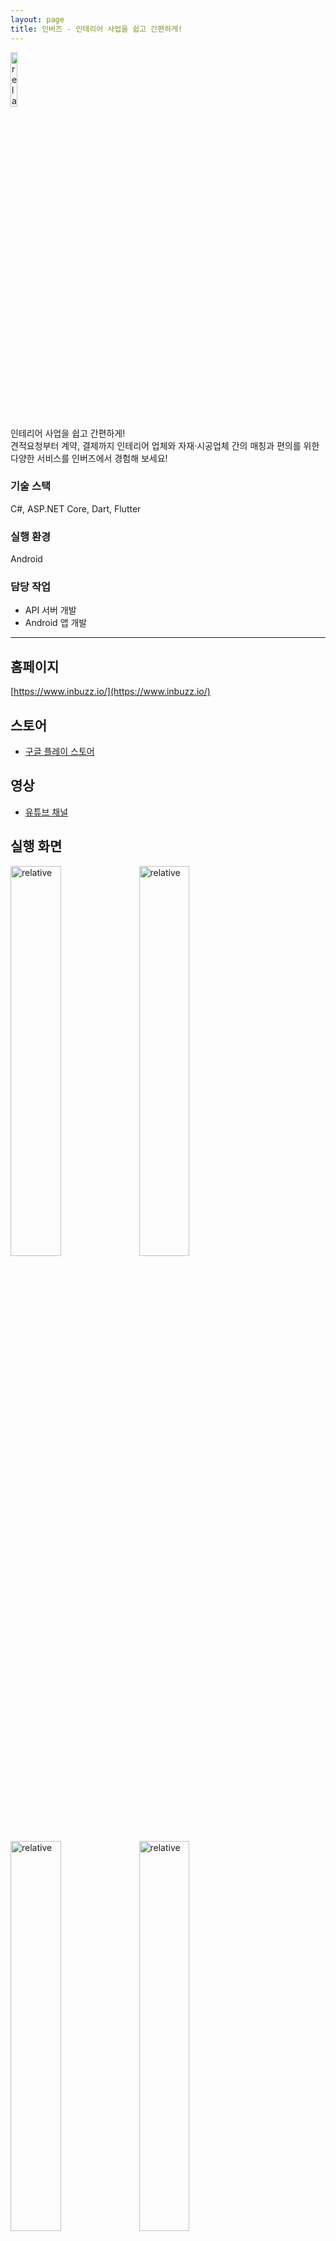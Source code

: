 ```yaml
---
layout: page
title: 인버즈 - 인테리어 사업을 쉽고 간편하게!
---
```


<img src='{{ "/assets/images/app/inbuzz/icon.png" | relative_url }}' alt='relative' width="15%" height="15%">

인테리어 사업을 쉽고 간편하게!  
견적요청부터 계약, 결제까지 인테리어 업체와 자재·시공업체 간의 매칭과 편의를 위한 다양한 서비스를 인버즈에서 경험해 보세요!  

### 기술 스택
C#, ASP.NET Core, Dart, Flutter

### 실행 환경
Android  

### 담당 작업
* API 서버 개발
* Android 앱 개발

---

## 홈페이지
[https://www.inbuzz.io/](https://www.inbuzz.io/)  

## 스토어
* [구글 플레이 스토어](https://play.google.com/store/apps/details?id=com.oreore.drpet)

## 영상
* [유튜브 채널](https://www.youtube.com/channel/UCeLNWlj8xMmgV435yJSAT4w)  

## 실행 화면
<img src='{{ "/assets/images/app/inbuzz/1.jpg" | relative_url }}' alt='relative' width="40%">
<img src='{{ "/assets/images/app/inbuzz/2.jpg" | relative_url }}' alt='relative' width="40%">

<img src='{{ "/assets/images/app/inbuzz/3.jpg" | relative_url }}' alt='relative' width="40%">
<img src='{{ "/assets/images/app/inbuzz/4.jpg" | relative_url }}' alt='relative' width="40%">

<img src='{{ "/assets/images/app/inbuzz/5.jpg" | relative_url }}' alt='relative' width="40%">
<img src='{{ "/assets/images/app/inbuzz/6.jpg" | relative_url }}' alt='relative' width="40%">

